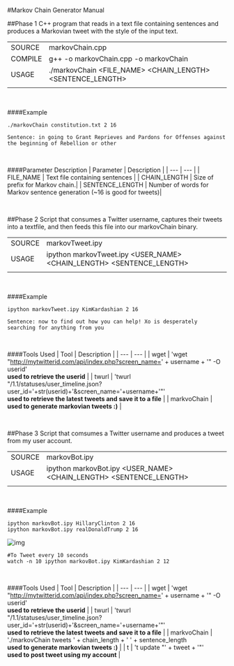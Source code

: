 #Markov Chain Generator Manual

##Phase 1
C++ program that reads in a text file containing sentences and produces a Markovian tweet with the style of the input text.  

|  |  |
| ----------- |:------------------------------------|
| SOURCE |markovChain.cpp|
| COMPILE |g++ -o markovChain.cpp -o markovChain|
| USAGE |./markovChain <FILE_NAME> <CHAIN_LENGTH> <SENTENCE_LENGTH>|
|  |  |

<br />

####Example
```
./markovChain constitution.txt 2 16

Sentence: in going to Grant Reprieves and Pardons for Offenses against the beginning of Rebellion or other

```
<br />

####Parameter Description
| Parameter | Description |
| --- | --- |
| FILE_NAME | Text file containing sentences |
| CHAIN_LENGTH | Size of prefix for Markov chain.| 
| SENTENCE_LENGTH | Number of words for Markov sentence generation (~16 is good for tweets)|

<br />

##Phase 2
Script that consumes a Twitter username, captures their tweets into a textfile, and then feeds this file into our markovChain binary.

|  |  |
| ----------- |:------------------------------------|
| SOURCE |markovTweet.ipy|
| USAGE |ipython markovTweet.ipy <USER_NAME> <CHAIN_LENGTH> <SENTENCE_LENGTH>|
|  |  |

<br />

####Example
```
ipython markovTweet.ipy KimKardashian 2 16

Sentence: now to find out how you can help! Xo is desperately searching for anything from you

```
<br />

####Tools Used
| Tool | Description |
| --- | --- |
| wget | 'wget "http://mytwitterid.com/api/index.php?screen_name=' + username + '" -O userid' <br />**used to retrieve the userid** |
| twurl | 'twurl \"/1.1/statuses/user_timeline.json?user_id='+str(userid)+'&screen_name='+username+'\"' <br />**used to retrieve the latest tweets and save it to a file** | 
| markvoChain | **used to generate markovian tweets :)** |

<br />

##Phase 3
Script that comsumes a Twitter username and produces a tweet from my user account.

|  |  |
| ----------- |:------------------------------------|
| SOURCE |markovBot.ipy|
| USAGE |ipython markovBot.ipy <USER_NAME> <CHAIN_LENGTH> <SENTENCE_LENGTH>|
|  |  |

<br />

####Example
```
ipython markovBot.ipy HillaryClinton 2 16
ipython markovBot.ipy realDonaldTrump 2 16

```

![img](https://github.com/kkatayama/project1/blob/master/trump_vs_clinton.png?raw=true)

```
#To Tweet every 10 seconds
watch -n 10 ipython markovBot.ipy KimKardashian 2 12
```

<br />

####Tools Used
| Tool | Description |
| --- | --- |
| wget | 'wget "http://mytwitterid.com/api/index.php?screen_name=' + username + '" -O userid' <br />**used to retrieve the userid** |
| twurl | 'twurl \"/1.1/statuses/user_timeline.json?user_id='+str(userid)+'&screen_name='+username+'\"' <br />**used to retrieve the latest tweets and save it to a file** | 
| markvoChain | './markovChain tweets ' + chain_length + ' ' + sentence_length <br />**used to generate markovian tweets :)** |
| t | 't update \"' + tweet + '\"' <br />**used to post tweet using my account** |

<br />
